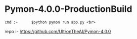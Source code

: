 # Pymon-4.0.0-ProductionBuild

    cmd :-      $python pymon run app.py <br>
repo :- https://github.com/UltronTheAI/Pymon-4.0.0
